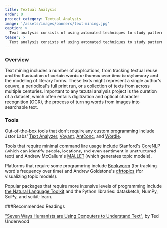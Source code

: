 ```yaml
---
title: Textual Analysis
order: 0
project_category: Textual Analysis
image: '/assets/images/banners/text-mining.jpg'
caption: >
  Text analysis consists of using automated techniques to study patterns in large text collections. Read more about text analysis methods and resources below.
teaser: >
  Text analysis consists of using automated techniques to study patterns in large text collections. Click to read more about text analysis methods and resources.
---
```


### Overview

Text mining includes a number of applications, from tracking textual reuse and the fluctuation of certain words or themes over time to stylometry and the modeling of literary forms. These texts might represent a single author's oeuvre, a periodical's full print run, or a collection of texts from across multiple centuries. Important to any texutal analysis project is the curation of a dataset, which often entails digitization and optical character recognition (OCR), the process of turning words from images into searchable text.    

### Tools

Out-of-the-box tools that don't require any custom programming include Jstor Labs' [Text Analyzer](https://www.jstor.org/analyze/analyzer/progress), [Voyant](https://voyant-tools.org/), [AntConc](http://www.laurenceanthony.net/software/antconc/), and [Wordle](http://www.wordle.net/create).

Tools that require minimal command line usage include Stanford's [CoreNLP](https://stanfordnlp.github.io/CoreNLP/) (which can identify people, locations, and even sentiment in unstructured text) and Andrew McCallum's [MALLET](http://mallet.cs.umass.edu/) (which generates topic models).

Platforms that require some programming include [Bookworm](http://bookworm.culturomics.org/) (for tracking word's frequency over time) and Andrew Goldstone's [dfrtopics](https://github.com/agoldst/dfrtopics/) (for visualizing topic models).

Popular packages that require more intensive levels of programming include [the Natural Language Toolkit](http://www.nltk.org/) and the Python libraries: datasketch, NumPy, SciPy, and scikit-learn.

###Recommended Readings

["Seven Ways Humanists are Using Computers to Understand Text"](https://tedunderwood.com/2015/06/04/seven-ways-humanists-are-using-computers-to-understand-text/), by Ted Underwood
